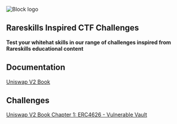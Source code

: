 ![Block logo](https://imgur.com/EvzXMnq.png)

## Rareskills Inspired CTF Challenges

**Test your whitehat skills in our range of challenges inspired from Rareskills educational content**

## Documentation

[Uniswap V2 Book](https://www.rareskills.io/uniswap-v2-book)

## Challenges

[Uniswap V2 Book Chapter 1: ERC4626 - Vulnerable Vault](https://github.com/BlockChomper/ctf-challenges/tree/master/src/ERC4626-v1)
